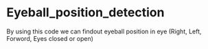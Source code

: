 # Eyeball_position_detection

By using this code we can findout eyeball position in eye (Right, Left, Forword, Eyes closed or open)
